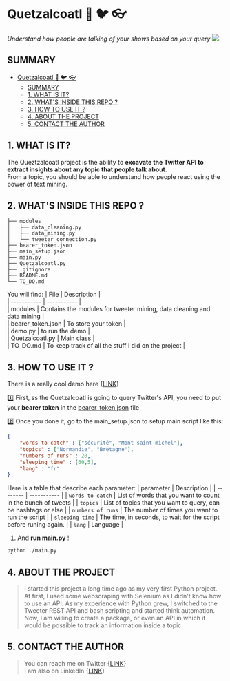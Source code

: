 # Quetzalcoatl :snake: :bird: :eyeglasses:
*Understand how people are talking of your shows based on your query*
![](./media./../media/DALL·E%202022-11-15%2017.37.24%20-%20The%20body%20of%20a%20neon%20Quetzalcoatl%20,%20digital%20art.png)

## SUMMARY
- [Quetzalcoatl :snake: :bird: :eyeglasses:](#quetzalcoatl-snake-bird-eyeglasses)
  - [SUMMARY](#summary)
  - [ 1. WHAT IS IT?](#-1-what-is-it)
  - [ 2. WHAT'S INSIDE THIS REPO ?](#-2-whats-inside-this-repo-)
  - [ 3. HOW TO USE IT ?](#-3-how-to-use-it-)
  - [ 4. ABOUT THE PROJECT](#-4-about-the-project)
  - [ 5. CONTACT THE AUTHOR](#-5-contact-the-author)

## <a name="whatisit"></a> 1. WHAT IS IT? 
The Queztzalcoatl project is the ability to **excavate the Twitter API to extract insights about any topic that people talk about**.  
From a topic, you should be able to understand how people react using the power of text mining.

## <a name="whatinsiiderepo"></a> 2. WHAT'S INSIDE THIS REPO ?
```
├── modules  
│   ├── data_cleaning.py  
│   ├── data_mining.py  
│   └── tweeter_connection.py  
├── bearer_token.json  
├── main_setup.json  
├── main.py  
├── Quetzalcoatl.py  
├── .gitignore  
├── README.md  
└── TO_DO.md  
```


You will find:
| File | Description |  
| ----------- | ----------- |  
| modules | Contains the modules for tweeter mining, data cleaning and data mining |  
| bearer_token.json | To store your token |   
| demo.py | to run the demo  |   
| Quetzalcoatl.py | Main class |   
| TO_DO.md | To keep track of all the stuff I did on the project |   


## <a name="howtouseit"></a> 3. HOW TO USE IT ?
There is a really cool demo here {[LINK](demo.py)}  

:one: First, ss the Quetzalcoatl is going to query Twitter's API, you need to put your **bearer token** in the [bearer_token.json](bearer_token.json) file

:two: Once you done it, go to the main_setup.json to setup main script like this:
``` json
{
    "words to catch" : ["sécurité", "Mont saint michel"],
    "topics" : ["Normandie", "Bretagne"],
    "numbers of runs" : 20,
    "sleeping time" : [60,5],
    "lang" : "fr"
}
```

Here is a table that describe each parameter:
| parameter   | Description |
| -------- | ----------- |
| `words to catch` | List of words that you want to count in the bunch of tweets |
| `topics` | List of topics that you want to query, can be hashtags or else |
| `numbers of runs` | The number of times you want to run the script |
| `sleeping time` | The time, in seconds, to wait for the script before runing again. |
| `lang` | Language |

1. And **run main.py** !  
``` bash
python ./main.py
```

## <a name="abouttheproject"></a> 4. ABOUT THE PROJECT
> I started this project a long time ago as my very first Python project. At first, I used some webscraping with Selenium as I didn't know how to use an API. As my experience with Python grew, I switched to the Tweeter REST API and bash scripting and started think automation. Now, I am willing to create a package, or even an API in which it would be possible to track an information inside a topic.

## <a name="contactauthor"></a> 5. CONTACT THE AUTHOR
> You can reach me on Twitter {[LINK](https://twitter.com/BeguinKyllian)}  
> I am also on LinkedIn {[LINK](https://www.linkedin.com/in/kyllian-b%C3%A9guin-733bbb150/)}